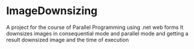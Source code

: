 # ImageDownsizing
A project for the course of Parallel Programming using .net web forms 
It downsizes images in consequential mode and parallel mode and getting a result downsized image and the time of execution
